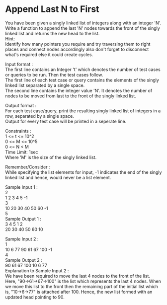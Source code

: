 # Append Last N to First




You have been given a singly linked list of integers along with an integer 'N'. Write a function to append the last 'N' nodes towards the front of the singly linked list and returns the new head to the list.            
Hint:                
Identify how many pointers you require and try traversing them to right places and connect nodes accordingly also don't forget to disconnect what's required else it could create cycles.              

Input format :              
The first line contains an Integer 't' which denotes the number of test cases or queries to be run. Then the test cases follow.            
The first line of each test case or query contains the elements of the singly linked list separated by a single space.              
The second line contains the integer value 'N'. It denotes the number of nodes to be moved from last to the front of the singly linked list.          

Output format :                
For each test case/query, print the resulting singly linked list of integers in a row, separated by a single space.                  
Output for every test case will be printed in a seperate line.            

Constraints :          
1 <= t <= 10^2         
0 <= M <= 10^5          
0 <= N < M            
Time Limit: 1sec                
Where 'M' is the size of the singly linked list.         

Remember/Consider :          
While specifying the list elements for input, -1 indicates the end of the singly linked list and hence, would never be a list element.          

Sample Input 1 :            
2           
1 2 3 4 5 -1             
3               
10 20 30 40 50 60 -1            
5           
Sample Output 1 :          
3 4 5 1 2             
20 30 40 50 60 10              

Sample Input 2 :          
1          
10 6 77 90 61 67 100 -1            
4            
Sample Output 2 :           
90 61 67 100 10 6 77                       
 Explanation to Sample Input 2 :                
We have been required to move the last 4 nodes to the front of the list. Here, "90->61->67->100" is the list which represents the last 4 nodes. When we move this list to the front then the remaining part of the initial list which is, "10->6->77" is attached after 100. Hence, the new list formed with an updated head pointing to 90.                   

